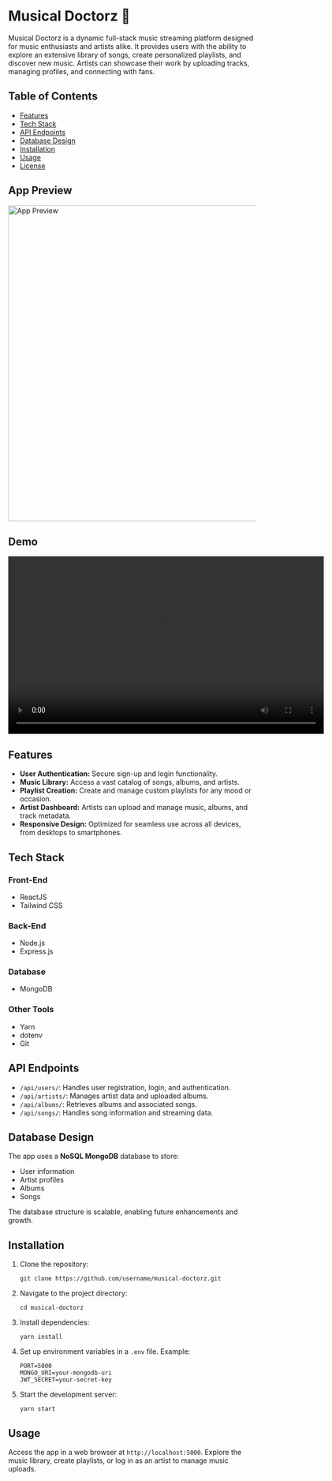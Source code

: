  
<body>
  <h1>Musical Doctorz 🎵</h1>
  <p>Musical Doctorz is a dynamic full-stack music streaming platform designed for music enthusiasts and artists alike. It provides users with the ability to explore an extensive library of songs, create personalized playlists, and discover new music. Artists can showcase their work by uploading tracks, managing profiles, and connecting with fans.</p>

  <h2>Table of Contents</h2>
  <ul>
    <li><a href="#features">Features</a></li>
    <li><a href="#tech-stack">Tech Stack</a></li>
    <li><a href="#api-endpoints">API Endpoints</a></li>
    <li><a href="#database-design">Database Design</a></li>
    <li><a href="#installation">Installation</a></li>
    <li><a href="#usage">Usage</a></li>
    <li><a href="#license">License</a></li>
  </ul>

  <h2>App Preview</h2>
<img src="path-to-your-image-file.jpg" alt="App Preview" width="640">

<h2>Demo</h2>
 
<video width="640" height="360" controls>
  <source src="video.mp4" type="video/mp4">
  Your browser does not support the video tag.
</video>

  <h2 id="features">Features</h2>
  <ul>
    <li><strong>User Authentication:</strong> Secure sign-up and login functionality.</li>
    <li><strong>Music Library:</strong> Access a vast catalog of songs, albums, and artists.</li>
    <li><strong>Playlist Creation:</strong> Create and manage custom playlists for any mood or occasion.</li>
    <li><strong>Artist Dashboard:</strong> Artists can upload and manage music, albums, and track metadata.</li>
    <li><strong>Responsive Design:</strong> Optimized for seamless use across all devices, from desktops to smartphones.</li>
  </ul>

  <h2 id="tech-stack">Tech Stack</h2>
  <h3>Front-End</h3>
  <ul>
    <li>ReactJS</li>
    <li>Tailwind CSS</li>
  </ul>

  <h3>Back-End</h3>
  <ul>
    <li>Node.js</li>
    <li>Express.js</li>
  </ul>

  <h3>Database</h3>
  <ul>
    <li>MongoDB</li>
  </ul>

  <h3>Other Tools</h3>
  <ul>
    <li>Yarn</li>
    <li>dotenv</li>
    <li>Git</li>
  </ul>

  <h2 id="api-endpoints">API Endpoints</h2>
  <ul>
    <li><code>/api/users/</code>: Handles user registration, login, and authentication.</li>
    <li><code>/api/artists/</code>: Manages artist data and uploaded albums.</li>
    <li><code>/api/albums/</code>: Retrieves albums and associated songs.</li>
    <li><code>/api/songs/</code>: Handles song information and streaming data.</li>
  </ul>

  <h2 id="database-design">Database Design</h2>
  <p>The app uses a <strong>NoSQL MongoDB</strong> database to store:</p>
  <ul>
    <li>User information</li>
    <li>Artist profiles</li>
    <li>Albums</li>
    <li>Songs</li>
  </ul>
  <p>The database structure is scalable, enabling future enhancements and growth.</p>

  <h2 id="installation">Installation</h2>
  <ol>
    <li>Clone the repository:
      <pre><code>git clone https://github.com/username/musical-doctorz.git</code></pre>
    </li>
    <li>Navigate to the project directory:
      <pre><code>cd musical-doctorz</code></pre>
    </li>
    <li>Install dependencies:
      <pre><code>yarn install</code></pre>
    </li>
    <li>Set up environment variables in a <code>.env</code> file. Example:
      <pre><code>PORT=5000
MONGO_URI=your-mongodb-uri
JWT_SECRET=your-secret-key</code></pre>
    </li>
    <li>Start the development server:
      <pre><code>yarn start</code></pre>
    </li>
  </ol>

  <h2 id="usage">Usage</h2>
  <p>Access the app in a web browser at <code>http://localhost:5000</code>. Explore the music library, create playlists, or log in as an artist to manage music uploads.</p>

 
</body>
</html>


